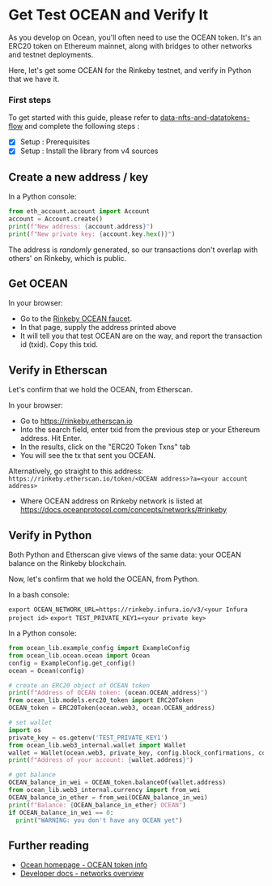 <!--
Copyright 2022 Ocean Protocol Foundation
SPDX-License-Identifier: Apache-2.0
-->

# Get Test OCEAN and Verify It

As you develop on Ocean, you'll often need to use the OCEAN token. It's an ERC20 token on Ethereum mainnet, along with bridges to other networks and testnet deployments.

Here, let's get some OCEAN for the Rinkeby testnet, and verify in Python that we have it.

### First steps

To get started with this guide, please refer to [data-nfts-and-datatokens-flow](data-nfts-and-datatokens-flow.md) and complete the following steps :
- [x] Setup : Prerequisites
- [x] Setup : Install the library from v4 sources

## Create a new address / key

In a Python console:

```python
from eth_account.account import Account
account = Account.create()
print(f"New address: {account.address}")
print(f"New private key: {account.key.hex()}")
```

The address is _randomly_ generated, so our transactions don't overlap with others' on Rinkeby, which is public.

## Get OCEAN

In your browser:

- Go to the [Rinkeby OCEAN faucet](https://faucet.rinkeby.oceanprotocol.com/).
- In that page, supply the address printed above
- It will tell you that test OCEAN are on the way, and report the transaction id (txid). Copy this txid.

## Verify in Etherscan

Let's confirm that we hold the OCEAN, from Etherscan.

In your browser:
- Go to https://rinkeby.etherscan.io
- Into the search field, enter txid from the previous step or your Ethereum address. Hit Enter.
- In the results, click on the "ERC20 Token Txns" tab
- You will see the tx that sent you OCEAN.

Alternatively, go straight to this address: ```https://rinkeby.etherscan.io/token/<OCEAN address>?a=<your account address>```
- Where OCEAN address on Rinkeby network is listed at https://docs.oceanprotocol.com/concepts/networks/#rinkeby

## Verify in Python

Both Python and Etherscan give views of the same data: your OCEAN balance on the Rinkeby blockchain.

Now, let's confirm that we hold the OCEAN, from Python.

In a bash console:

`export OCEAN_NETWORK_URL=https://rinkeby.infura.io/v3/<your Infura project id>`
`export TEST_PRIVATE_KEY1=<your private key>`

In a Python console:

```python
from ocean_lib.example_config import ExampleConfig
from ocean_lib.ocean.ocean import Ocean
config = ExampleConfig.get_config()
ocean = Ocean(config)

# create an ERC20 object of OCEAN token
print(f"Address of OCEAN token: {ocean.OCEAN_address}")
from ocean_lib.models.erc20_token import ERC20Token
OCEAN_token = ERC20Token(ocean.web3, ocean.OCEAN_address)

# set wallet
import os
private_key = os.getenv('TEST_PRIVATE_KEY1')
from ocean_lib.web3_internal.wallet import Wallet
wallet = Wallet(ocean.web3, private_key, config.block_confirmations, config.transaction_timeout)
print(f"Address of your account: {wallet.address}")

# get balance
OCEAN_balance_in_wei = OCEAN_token.balanceOf(wallet.address)
from ocean_lib.web3_internal.currency import from_wei
OCEAN_balance_in_ether = from_wei(OCEAN_balance_in_wei)
print(f"Balance: {OCEAN_balance_in_ether} OCEAN")
if OCEAN_balance_in_wei == 0:
  print("WARNING: you don't have any OCEAN yet")
```

## Further reading

-   [Ocean homepage - OCEAN token info](https://oceanprotocol.com/token)
-   [Developer docs - networks overview](https://docs.oceanprotocol.com/concepts/networks-overview/)
